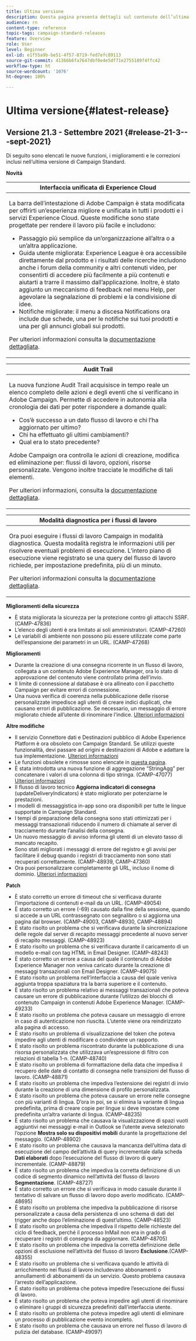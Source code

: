 ```yaml
---
title: Ultima versione
description: Questa pagina presenta dettagli sul contenuto dell’ultima versione Campaign Standard
audience: rn
content-type: reference
topic-tags: campaign-standard-releases
feature: Overview
role: User
level: Beginner
exl-id: e1f55a9b-be51-4f57-8719-fed7efc89113
source-git-commit: 41366b6fa7647dbf0e4e5df71e2755189f4ffc42
workflow-type: ht
source-wordcount: '1076'
ht-degree: 100%

---
```



# Ultima versione{#latest-release}

## Versione 21.3 - Settembre 2021 {#release-21-3---sept-2021}

Di seguito sono elencati le nuove funzioni, i miglioramenti e le correzioni inclusi nell’ultima versione di Campaign Standard.

**Novità**


<table> 
<thead> 
<tr> 
<th> <strong>Interfaccia unificata di Experience Cloud</strong><br /> </th> 
</tr> 
</thead> 
<tbody> 
<tr> 
<td>
<p>La barra dell’intestazione di Adobe Campaign è stata modificata per offrirti un’esperienza migliore e unificata in tutti i prodotti e i servizi Experience Cloud. Queste modifiche sono state progettate per rendere il lavoro più facile e includono:</p>
<ul>
<li>Passaggio più semplice da un’organizzazione all’altra o a un’altra applicazione.</li>
<li>Guida utente migliorata: Experience League è ora accessibile direttamente dal prodotto e i risultati delle ricerche includono anche i forum della community e altri contenuti video, per consentirti di accedere più facilmente a più contenuti e aiutarti a trarre il massimo dall’applicazione. Inoltre, è stato aggiunto un meccanismo di feedback nel menu Help, per agevolare la segnalazione di problemi e la condivisione di idee.</li>
<li>Notifiche migliorate: il menu a discesa Notifications ora include due schede, una per le notifiche sui tuoi prodotti e una per gli annunci globali sui prodotti.</li>
</ul>
<p>Per ulteriori informazioni consulta la <a href="../../start/using/interface-description.md#top-bar">documentazione dettagliata</a>.
</p>
</td> 
</tr> 
</tbody> 
</table>

<table> 
<thead> 
<tr> 
<th> <strong>Audit Trail</strong><br /> </th> 
</tr> 
</thead> 
<tbody> 
<tr> 
<td>
<p>La nuova funzione Audit Trail acquisisce in tempo reale un elenco completo delle azioni e degli eventi che si verificano in Adobe Campaign. Permette di accedere in autonomia alla cronologia dei dati per poter rispondere a domande quali:</p>
<ul>
<li>Cos’è successo a un dato flusso di lavoro e chi l’ha aggiornato per ultimo?</li>
<li>Chi ha effettuato gli ultimi cambiamenti?</li>
<li>Qual era lo stato precedente?</li>
</ul>
<p>Adobe Campaign ora controlla le azioni di creazione, modifica ed eliminazione per: flussi di lavoro, opzioni, risorse personalizzate. Vengono inoltre tracciate le modifiche di tali elementi.</p>
<p>Per ulteriori informazioni, consulta la <a href="../../administration/using/audit.md">documentazione dettagliata</a>.</p>
</td> 
</tr> 
</tbody> 
</table>


<table> 
<thead> 
<tr> 
<th> <strong>Modalità diagnostica per i flussi di lavoro</strong><br /> </th> 
</tr> 
</thead> 
<tbody> 
<tr> 
<td>
<p>Ora puoi eseguire i flussi di lavoro Campaign in modalità diagnostica. Questa modalità registra le informazioni utili per risolvere eventuali problemi di esecuzione. L’intero piano di esecuzione viene registrato se una query del flusso di lavoro richiede, per impostazione predefinita, più di un minuto.</p>
<p>Per ulteriori informazioni consulta la <a href="../../automating/using/managing-execution-options.md">documentazione dettagliata</a>.</p>
</td> 
</tr> 
</tbody> 
</table>

**Miglioramenti della sicurezza**

* È stata migliorata la sicurezza per la protezione contro gli attacchi SSRF. (CAMP-47836)
* L’elenco degli utenti è ora limitato ai soli amministratori. (CAMP-47260)
* Le variabili di ambiente non possono più essere utilizzate come parte dell’espansione dei parametri in un URL. (CAMP-47268)

**Miglioramenti**

* Durante la creazione di una consegna ricorrente in un flusso di lavoro, collegata a un contenuto Adobe Experience Manager, ora lo stato di approvazione del contenuto viene controllato prima dell’invio.
* Il limite di connessione al database è ora allineato con il pacchetto Campaign per evitare errori di connessione.
* Una nuova verifica di coerenza nella pubblicazione delle risorse personalizzate impedisce agli utenti di creare indici duplicati, che causano errori di pubblicazione. Se necessario, un messaggio di errore migliorato chiede all’utente di rinominare l’indice. [Ulteriori informazioni](../../developing/using/updating-the-database-structure.md#publishing-a-custom-resource)

**Altre modifiche**

* Il servizio Connettore dati e Destinazioni pubblico di Adobe Experience Platform è ora obsoleto con Campaign Standard. Se utilizzi queste funzionalità, devi passare ad origini e destinazioni di Adobe e adattare la tua implementazione. [Ulteriori informazioni](../../integrating/using/get-started-sources-destinations.md)
* Le funzioni obsolete e rimosse sono elencate in [questa pagina](deprecated-features.md).
* È stata introdotta una nuova funzione di aggregazione “StringAgg” per concatenare i valori di una colonna di tipo stringa. (CAMP-47077) [Ulteriori informazioni](../../automating/using/list-of-functions.md#aggregates)
* Il flusso di lavoro tecnico **Aggiorna indicatori di consegna** (updateDeliveryIndicators) è stato migliorato per potenziarne le prestazioni.
* I modelli di messaggistica in-app sono ora disponibili per tutte le lingue supportate in Campaign Standard.
* I tempi di preparazione della consegna sono stati ottimizzati per i messaggi transazionali riducendo il numero di chiamate al server di tracciamento durante l’analisi della consegna.
* Un nuovo messaggio di avviso informa gli utenti di un elevato tasso di mancato recapito.
* Sono stati migliorati i messaggi di errore del registro e gli avvisi per facilitare il debug quando i registri di tracciamento non sono stati recuperati correttamente. (CAMP-48939, CAMP-47360)
* Ora puoi personalizzare completamente gli URL, incluso il nome di dominio. [Ulteriori informazioni](../../designing/using/personalization.md#personalizing-urls)

**Patch**

* È stato corretto un errore di timeout che si verificava durante l’importazione di contenuti e-mail da un URL. (CAMP-49054)
* È stato corretto un errore (-69) causato dalla fine della sessione, quando si accede a un URL contrassegnato con segnalibro o si aggiorna una pagina dal browser. (CAMP-49003, CAMP-48930, CAMP-48894)
* È stato risolto un problema che si verificava durante la sincronizzazione delle regole dal server di recapito messaggi precedente al nuovo server di recapito messaggi. (CAMP-48923)
* È stato risolto un problema che si verificava durante il caricamento di un modello e-mail con tag HTML in Email Designer. (CAMP-48243)
* È stato corretto un errore a causa del quale il contenuto di Adobe Experience Manager non veniva caricato durante la creazione di messaggi transazionali con Email Designer. (CAMP-49075)
* È stato risolto un problema nell’interfaccia a causa del quale veniva aggiunta troppa spaziatura tra la barra superiore e il contenuto.
* È stato risolto un problema relativo ai messaggi transazionali che poteva causare un errore di pubblicazione durante l’utilizzo dei blocchi di contenuto Campaign in contenuti Adobe Experience Manager. (CAMP-49233)
* È stato risolto un problema che poteva causare un messaggio di errore in caso di autenticazione non riuscita. L’utente viene ora reindirizzato alla pagina di accesso.
* È stato risolto un problema di visualizzazione del token che poteva impedire agli utenti di modificare o condividere un rapporto.
* È stato risolto un problema riscontrato durante la pubblicazione di una risorsa personalizzata che utilizzava un’espressione di filtro con relazioni di tabella 1-n. (CAMP-48740)
* È stato risolto un problema di formattazione della data che impediva il recupero delle date di contatto di consegna nelle transizioni del flusso di lavoro. (CAMP-48871)
* È stato risolto un problema che impediva l’estensione dei registri di invio durante la creazione di una dimensione di profilo personalizzata.
* È stato risolto un problema che poteva causare un errore nelle consegne con più varianti di lingua. D’ora in poi, se si elimina la variante di lingua predefinita, prima di creare copie per lingue si deve impostare come predefinita un’altra variante di lingua. (CAMP-48235)
* È stato risolto un problema che causava la visualizzazione di spazi vuoti aggiuntivi nei messaggi e-mail in Outlook se l’utente aveva selezionato l’opzione **Mostra solo su dispositivi mobili** durante la progettazione del messaggio. (CAMP-48902)
* È stato risolto un problema che causava la mancanza dell’ultima data di esecuzione del campo dell’attività di query incrementale dalla scheda **Dati elaborati** dopo l’esecuzione del flusso di lavoro di query incrementale. (CAMP-48879)
* È stato risolto un problema che impediva la corretta definizione di un codice di segmento dinamico nell’attività del flusso di lavoro **Segmentazione**. (CAMP-48727)
* È stato corretto un errore che si verificava in modo casuale durante il tentativo di salvare un flusso di lavoro dopo averlo modificato. (CAMP-48695)
* È stato risolto un problema che impediva la pubblicazione di risorse personalizzate a causa della persistenza di uno schema di dati del trigger anche dopo l’eliminazione di quest’ultimo. (CAMP-48523)
* È stato risolto un problema che impediva il rispetto delle richieste del ciclo di feedback, perché il processo InMail non era in grado di recuperare i registri di consegna da aggiornare. (CAMP-48705)
* È stato risolto un problema che impediva la corretta definizione delle opzioni di esclusione nell’attività del flusso di lavoro **Esclusione**.(CAMP-48355)
* È stato risolto un problema che si verificava quando le attività di arricchimento nei flussi di lavoro includevano abbonamenti o annullamenti di abbonamenti da un servizio. Questo problema causava l’arresto dell’applicazione.
* È stato risolto un problema che poteva impedire l’esecuzione dei flussi di lavoro.
* È stato risolto un problema che poteva impedire agli utenti di rinominare o eliminare i gruppi di sicurezza predefiniti dall’interfaccia utente.
* È stato risolto un problema che poteva impedire agli utenti di eliminare un processo di pubblicazione evento incompleto.
* È stato risolto un problema che causava un errore nel flusso di lavoro di pulizia del database. (CAMP-49097)

